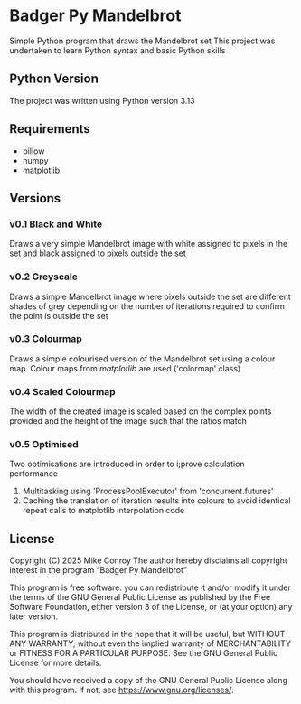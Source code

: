 # Badger Py Mandelbrot
Simple Python program that draws the Mandelbrot set
This project was undertaken to learn Python syntax and basic Python skills

## Python Version
The project was written using Python version 3.13

## Requirements
- pillow
- numpy
- matplotlib

## Versions
### v0.1 Black and White
Draws a very simple Mandelbrot image with white assigned to pixels in the set and black assigned to pixels outside the set

### v0.2 Greyscale
Draws a simple Mandelbrot image where pixels outside the set are different shades of grey depending on the number of iterations required to confirm the point is outside the set

### v0.3 Colourmap
Draws a simple colourised version of the Mandelbrot set using a colour map. Colour maps from *matplotlib* are used ('colormap' class)

### v0.4 Scaled Colourmap
The width of the created image is scaled based on the complex points provided and the height of the image such that the ratios match

### v0.5 Optimised
Two optimisations are introduced in order to i;prove calculation performance
1. Multitasking using 'ProcessPoolExecutor' from 'concurrent.futures'
2. Caching the translation of iteration results into colours to avoid identical repeat calls to matplotlib interpolation code

## License
Copyright (C) 2025  Mike Conroy
The author hereby disclaims all copyright interest in the program “Badger Py Mandelbrot”

This program is free software: you can redistribute it and/or modify it under the
terms of the GNU General Public License as published by the Free Software Foundation, 
either version 3 of the License, or (at your option) any later version.

This program is distributed in the hope that it will be useful, but WITHOUT ANY WARRANTY;
without even the implied warranty of MERCHANTABILITY or FITNESS FOR A PARTICULAR PURPOSE.
See the GNU General Public License for more details.

You should have received a copy of the GNU General Public License along with this program.
If not, see <https://www.gnu.org/licenses/>.